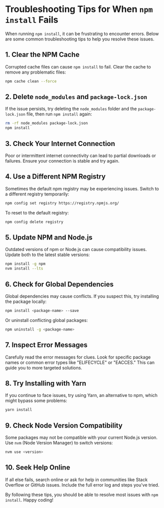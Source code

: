 # Troubleshooting Tips for When `npm install` Fails

When running `npm install`, it can be frustrating to encounter errors. Below are some common troubleshooting tips to help you resolve these issues.

## 1. **Clear the NPM Cache**

Corrupted cache files can cause `npm install` to fail. Clear the cache to remove any problematic files:

```bash
npm cache clean --force
```

## 2. **Delete `node_modules` and `package-lock.json`**

If the issue persists, try deleting the `node_modules` folder and the `package-lock.json` file, then run `npm install` again:

```bash
rm -rf node_modules package-lock.json
npm install
```

## 3. **Check Your Internet Connection**

Poor or intermittent internet connectivity can lead to partial downloads or failures. Ensure your connection is stable and try again.

## 4. **Use a Different NPM Registry**

Sometimes the default npm registry may be experiencing issues. Switch to a different registry temporarily:

```bash
npm config set registry https://registry.npmjs.org/
```

To reset to the default registry:

```bash
npm config delete registry
```

## 5. **Update NPM and Node.js**

Outdated versions of npm or Node.js can cause compatibility issues. Update both to the latest stable versions:

```bash
npm install -g npm
nvm install --lts
```

## 6. **Check for Global Dependencies**

Global dependencies may cause conflicts. If you suspect this, try installing the package locally:

```bash
npm install <package-name> --save
```

Or uninstall conflicting global packages:

```bash
npm uninstall -g <package-name>
```

## 7. **Inspect Error Messages**

Carefully read the error messages for clues. Look for specific package names or common error types like "ELIFECYCLE" or "EACCES." This can guide you to more targeted solutions.

## 8. **Try Installing with Yarn**

If you continue to face issues, try using Yarn, an alternative to npm, which might bypass some problems:

```bash
yarn install
```

## 9. **Check Node Version Compatibility**

Some packages may not be compatible with your current Node.js version. Use `nvm` (Node Version Manager) to switch versions:

```bash
nvm use <version>
```

## 10. **Seek Help Online**

If all else fails, search online or ask for help in communities like Stack Overflow or GitHub issues. Include the full error log and steps you've tried.

By following these tips, you should be able to resolve most issues with `npm install`. Happy coding!
